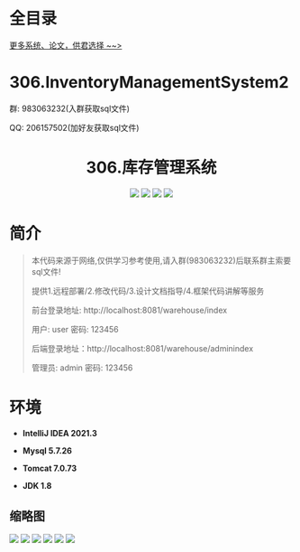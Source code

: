 # 全目录

[更多系统、论文，供君选择 ~~>](https://www.bitwise.net.cn)

# 306.InventoryManagementSystem2

<p>群: 983063232(入群获取sql文件)</p>
<p>QQ: 206157502(加好友获取sql文件)</p>

<p><h1 align="center">306.库存管理系统</h1></p>


<p align="center">
	<img src="https://img.shields.io/badge/jdk-1.8-orange.svg"/>
    <img src="https://img.shields.io/badge/springboot-5.x-lightgrey.svg"/>
    <img src="https://img.shields.io/badge/mybatis-5.x-yellow.svg"/>
    <img src="https://img.shields.io/badge/html-3.x-blue.svg"/>
</p>

# 简介

> 本代码来源于网络,仅供学习参考使用,请入群(983063232)后联系群主索要sql文件!
>
> 提供1.远程部署/2.修改代码/3.设计文档指导/4.框架代码讲解等服务
>
> 前台登录地址: http://localhost:8081/warehouse/index
>
> 用户: user 密码: 123456
>
> 后端登录地址：http://localhost:8081/warehouse/adminindex
>
> 管理员: admin   密码: 123456
>

# 环境

- <b>IntelliJ IDEA 2021.3</b>

- <b>Mysql 5.7.26</b>

- <b>Tomcat 7.0.73</b>

- <b>JDK 1.8</b>




## 缩略图

![](https://bitwise.oss-cn-heyuan.aliyuncs.com/2024/9/10/24edf7e9-13c8-4284-a4bb-a35ba4c5aa0d.png)
![](https://bitwise.oss-cn-heyuan.aliyuncs.com/2024/9/10/a52cd09c-532e-45f9-aab1-a907b3558aa3.png)
![](https://bitwise.oss-cn-heyuan.aliyuncs.com/2024/9/10/a694f336-84d3-435e-b169-30dd8302cbfa.png)
![](https://bitwise.oss-cn-heyuan.aliyuncs.com/2024/9/10/7da9b125-5e28-496b-bf11-545befb98af6.png)
![](https://bitwise.oss-cn-heyuan.aliyuncs.com/2024/9/10/92d49188-6cc4-40cb-bcf9-7a3bf73f14eb.png)
![](https://bitwise.oss-cn-heyuan.aliyuncs.com/2024/9/10/7d024929-33cb-4bb7-8b7a-23aa3c000b8a.png)





